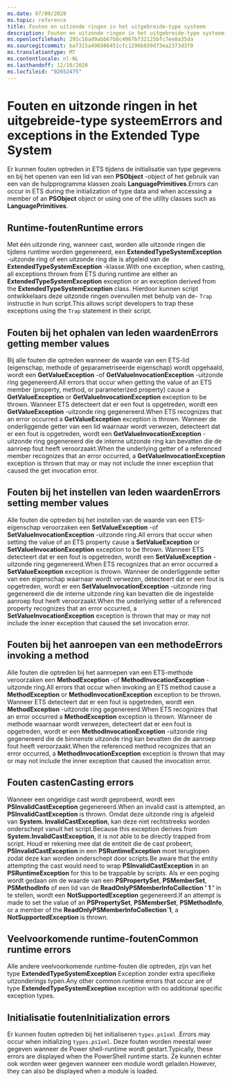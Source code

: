 ```yaml
---
ms.date: 07/09/2020
ms.topic: reference
title: Fouten en uitzonde ringen in het uitgebreide-type systeem
description: Fouten en uitzonde ringen in het uitgebreide-type systeem
ms.openlocfilehash: 295c16ad9abb67b0c4967bf32125bfc7ee0a35da
ms.sourcegitcommit: ba7315a496986451cfc1296b659d73ea2373d3f0
ms.translationtype: MT
ms.contentlocale: nl-NL
ms.lasthandoff: 12/10/2020
ms.locfileid: "92652475"
---
```

# <a name="errors-and-exceptions-in-the-extended-type-system"></a><span data-ttu-id="30ad1-103">Fouten en uitzonde ringen in het uitgebreide-type systeem</span><span class="sxs-lookup"><span data-stu-id="30ad1-103">Errors and exceptions in the Extended Type System</span></span>

<span data-ttu-id="30ad1-104">Er kunnen fouten optreden in ETS tijdens de initialisatie van type gegevens en bij het openen van een lid van een **PSObject** -object of het gebruik van een van de hulpprogramma klassen zoals **LanguagePrimitives**.</span><span class="sxs-lookup"><span data-stu-id="30ad1-104">Errors can occur in ETS during the initialization of type data and when accessing a member of an **PSObject** object or using one of the utility classes such as **LanguagePrimitives**.</span></span>

## <a name="runtime-errors"></a><span data-ttu-id="30ad1-105">Runtime-fouten</span><span class="sxs-lookup"><span data-stu-id="30ad1-105">Runtime errors</span></span>

<span data-ttu-id="30ad1-106">Met één uitzonde ring, wanneer cast, worden alle uitzonde ringen die tijdens runtime worden gegenereerd, een **ExtendedTypeSystemException** -uitzonde ring of een uitzonde ring die is afgeleid van de **ExtendedTypeSystemException** -klasse.</span><span class="sxs-lookup"><span data-stu-id="30ad1-106">With one exception, when casting, all exceptions thrown from ETS during runtime are either an **ExtendedTypeSystemException** exception or an exception derived from the **ExtendedTypeSystemException** class.</span></span> <span data-ttu-id="30ad1-107">Hierdoor kunnen script ontwikkelaars deze uitzonde ringen overvullen met behulp van de- `Trap` instructie in hun script.</span><span class="sxs-lookup"><span data-stu-id="30ad1-107">This allows script developers to trap these exceptions using the `Trap` statement in their script.</span></span>

## <a name="errors-getting-member-values"></a><span data-ttu-id="30ad1-108">Fouten bij het ophalen van leden waarden</span><span class="sxs-lookup"><span data-stu-id="30ad1-108">Errors getting member values</span></span>

<span data-ttu-id="30ad1-109">Bij alle fouten die optreden wanneer de waarde van een ETS-lid (eigenschap, methode of geparametriseerde eigenschap) wordt opgehaald, wordt een **GetValueException** -of **GetValueInvocationException** -uitzonde ring gegenereerd.</span><span class="sxs-lookup"><span data-stu-id="30ad1-109">All errors that occur when getting the value of an ETS member (property, method, or parameterized property) cause a **GetValueException** or **GetValueInvocationException** exception to be thrown.</span></span>
<span data-ttu-id="30ad1-110">Wanneer ETS detecteert dat er een fout is opgetreden, wordt een **GetValueException** -uitzonde ring gegenereerd.</span><span class="sxs-lookup"><span data-stu-id="30ad1-110">When ETS recognizes that an error occurred a **GetValueException** exception is thrown.</span></span> <span data-ttu-id="30ad1-111">Wanneer de onderliggende getter van een lid waarnaar wordt verwezen, detecteert dat er een fout is opgetreden, wordt een **GetValueInvocationException** -uitzonde ring gegenereerd die de interne uitzonde ring kan bevatten die de aanroep fout heeft veroorzaakt.</span><span class="sxs-lookup"><span data-stu-id="30ad1-111">When the underlying getter of a referenced member recognizes that an error occurred, a **GetValueInvocationException** exception is thrown that may or may not include the inner exception that caused the get invocation error.</span></span>

## <a name="errors-setting-member-values"></a><span data-ttu-id="30ad1-112">Fouten bij het instellen van leden waarden</span><span class="sxs-lookup"><span data-stu-id="30ad1-112">Errors setting member values</span></span>

<span data-ttu-id="30ad1-113">Alle fouten die optreden bij het instellen van de waarde van een ETS-eigenschap veroorzaken een **SetValueException** -of **SetValueInvocationException** -uitzonde ring.</span><span class="sxs-lookup"><span data-stu-id="30ad1-113">All errors that occur when setting the value of an ETS property cause a **SetValueException** or **SetValueInvocationException** exception to be thrown.</span></span> <span data-ttu-id="30ad1-114">Wanneer ETS detecteert dat er een fout is opgetreden, wordt een **SetValueException** -uitzonde ring gegenereerd.</span><span class="sxs-lookup"><span data-stu-id="30ad1-114">When ETS recognizes that an error occurred a **SetValueException** exception is thrown.</span></span> <span data-ttu-id="30ad1-115">Wanneer de onderliggende setter van een eigenschap waarnaar wordt verwezen, detecteert dat er een fout is opgetreden, wordt er een **SetValueInvocationException** -uitzonde ring gegenereerd die de interne uitzonde ring kan bevatten die de ingestelde aanroep fout heeft veroorzaakt.</span><span class="sxs-lookup"><span data-stu-id="30ad1-115">When the underlying setter of a referenced property recognizes that an error occurred, a **SetValueInvocationException** exception is thrown that may or may not include the inner exception that caused the set invocation error.</span></span>

## <a name="errors-invoking-a-method"></a><span data-ttu-id="30ad1-116">Fouten bij het aanroepen van een methode</span><span class="sxs-lookup"><span data-stu-id="30ad1-116">Errors invoking a method</span></span>

<span data-ttu-id="30ad1-117">Alle fouten die optreden bij het aanroepen van een ETS-methode veroorzaken een **MethodException** -of **MethodInvocationException** -uitzonde ring.</span><span class="sxs-lookup"><span data-stu-id="30ad1-117">All errors that occur when invoking an ETS method cause a **MethodException** or **MethodInvocationException** exception to be thrown.</span></span> <span data-ttu-id="30ad1-118">Wanneer ETS detecteert dat er een fout is opgetreden, wordt een **MethodException** -uitzonde ring gegenereerd.</span><span class="sxs-lookup"><span data-stu-id="30ad1-118">When ETS recognizes that an error occurred a **MethodException** exception is thrown.</span></span> <span data-ttu-id="30ad1-119">Wanneer de methode waarnaar wordt verwezen, detecteert dat er een fout is opgetreden, wordt er een **MethodInvocationException** -uitzonde ring gegenereerd die de binnenste uitzonde ring kan bevatten die de aanroep fout heeft veroorzaakt.</span><span class="sxs-lookup"><span data-stu-id="30ad1-119">When the referenced method recognizes that an error occurred, a **MethodInvocationException** exception is thrown that may or may not include the inner exception that caused the invocation error.</span></span>

## <a name="casting-errors"></a><span data-ttu-id="30ad1-120">Fouten casten</span><span class="sxs-lookup"><span data-stu-id="30ad1-120">Casting errors</span></span>

<span data-ttu-id="30ad1-121">Wanneer een ongeldige cast wordt geprobeerd, wordt een **PSInvalidCastException** gegenereerd.</span><span class="sxs-lookup"><span data-stu-id="30ad1-121">When an invalid cast is attempted, an **PSInvalidCastException** is thrown.</span></span> <span data-ttu-id="30ad1-122">Omdat deze uitzonde ring is afgeleid van **System. InvalidCastException**, kan deze niet rechtstreeks worden onderschept vanuit het script.</span><span class="sxs-lookup"><span data-stu-id="30ad1-122">Because this exception derives from **System.InvalidCastException**, it is not able to be directly trapped from script.</span></span> <span data-ttu-id="30ad1-123">Houd er rekening mee dat de entiteit die de cast probeert, **PSInvalidCastException** in een **PSRuntimeException** moet teruglopen zodat deze kan worden onderschept door scripts.</span><span class="sxs-lookup"><span data-stu-id="30ad1-123">Be aware that the entity attempting the cast would need to wrap **PSInvalidCastException** in an **PSRuntimeException** for this to be trappable by scripts.</span></span> <span data-ttu-id="30ad1-124">Als er een poging wordt gedaan om de waarde van een **PSPropertySet**, **PSMemberSet**, **PSMethodInfo** of een lid van de **ReadOnlyPSMemberInfoCollection ' 1 '** in te stellen, wordt een **NotSupportedException** gegenereerd.</span><span class="sxs-lookup"><span data-stu-id="30ad1-124">If an attempt is made to set the value of an **PSPropertySet**, **PSMemberSet**, **PSMethodInfo**, or a member of the **ReadOnlyPSMemberInfoCollection\`1**, a **NotSupportedException** is thrown.</span></span>

## <a name="common-runtime-errors"></a><span data-ttu-id="30ad1-125">Veelvoorkomende runtime-fouten</span><span class="sxs-lookup"><span data-stu-id="30ad1-125">Common runtime errors</span></span>

<span data-ttu-id="30ad1-126">Alle andere veelvoorkomende runtime-fouten die optreden, zijn van het type **ExtendedTypeSystemException** Exception zonder extra specifieke uitzonderings typen.</span><span class="sxs-lookup"><span data-stu-id="30ad1-126">Any other common runtime errors that occur are of type **ExtendedTypeSystemException** exception with no additional specific exception types.</span></span>

## <a name="initialization-errors"></a><span data-ttu-id="30ad1-127">Initialisatie fouten</span><span class="sxs-lookup"><span data-stu-id="30ad1-127">Initialization errors</span></span>

<span data-ttu-id="30ad1-128">Er kunnen fouten optreden bij het initialiseren `types.ps1xml` .</span><span class="sxs-lookup"><span data-stu-id="30ad1-128">Errors may occur when initializing `types.ps1xml`.</span></span> <span data-ttu-id="30ad1-129">Deze fouten worden meestal weer gegeven wanneer de Power shell-runtime wordt gestart.</span><span class="sxs-lookup"><span data-stu-id="30ad1-129">Typically, these errors are displayed when the PowerShell runtime starts.</span></span> <span data-ttu-id="30ad1-130">Ze kunnen echter ook worden weer gegeven wanneer een module wordt geladen.</span><span class="sxs-lookup"><span data-stu-id="30ad1-130">However, they can also be displayed when a module is loaded.</span></span>
